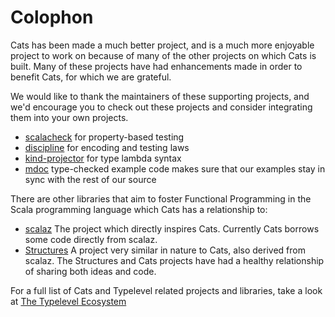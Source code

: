 # Colophon

Cats has been made a much better project, and is a much more enjoyable
project to work on because of many of the other projects on which Cats
is built. Many of these projects have had enhancements made in order
to benefit Cats, for which we are grateful.

We would like to thank the maintainers of these supporting projects,
and we'd encourage you to check out these projects and consider
integrating them into your own projects.

 * [scalacheck](http://scalacheck.org) for property-based testing
 * [discipline](https://github.com/typelevel/discipline) for encoding and testing laws
 * [kind-projector](https://github.com/typelevel/kind-projector) for type lambda syntax
 * [mdoc](https://github.com/scalameta/mdoc) type-checked example code makes sure that our examples stay in sync with the rest of our source

There are other libraries that aim to foster Functional Programming in the Scala programming language which Cats has a relationship to:

* [scalaz](https://github.com/scalaz/scalaz) The project which directly inspires Cats. Currently Cats borrows some code directly from scalaz.
* [Structures](https://github.com/mpilquist/Structures) A project very similar in
nature to Cats, also derived from scalaz. The Structures and Cats
projects have had a healthy relationship of sharing both ideas and code.

For a full list of Cats and Typelevel related projects and libraries, take a look at [The Typelevel Ecosystem](typelevelEcosystem.md)
